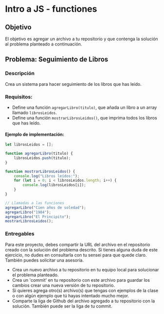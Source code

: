 # Intro a JS - functiones

## Objetivo
El objetivo es agregar un archivo a tu repositorio y que contenga la solución al problema planteado a continuación.

## Problema: Seguimiento de Libros
### Descripción
Crea un sistema para hacer seguimiento de los libros que has leído.

### Requisitos:
- Define una función `agregarLibro(titulo)`, que añada un libro a un array llamado `librosLeidos`.
- Define una función `mostrarLibrosLeidos()`, que imprima todos los libros que has leído.

#### Ejemplo de implementación:

```javascript
let librosLeidos = [];

function agregarLibro(titulo) {
    librosLeidos.push(titulo);
}

function mostrarLibrosLeidos() {
    console.log("Libros leídos:");
    for (let i = 0; i < librosLeidos.length; i++) {
        console.log(librosLeidos[i]);
    }
}

// Llamadas a las funciones
agregarLibro("Cien años de soledad");
agregarLibro("1984");
agregarLibro("El Principito");
mostrarLibrosLeidos();
```

### Entregables

Para este proyecto, debes compartir la URL del archivo en el repositorio creado con la solución del problema descrito. Si tienes alguna duda de este ejercicio, no dudes en consultarla con tu sensei para que quede claro. También puedes solicitar una asesoría.

- Crea un nuevo archivo a tu repositorio en tu equipo local para solucionar el problema planteado.
- Crea un 'commit' en tu repositorio con este archivo para guardar los cambios  crear una nueva versión de tu repositorio.
- Si quieres agrega otro(s) archivo(s) que tengas con ejemplos de la clase o con algún ejemplo que tú hayas intentado mucho mejor.
- Comparte la liga de Github del archivo agregado a tu repositorio con la solución. También puede ser la liga de tu commit.
